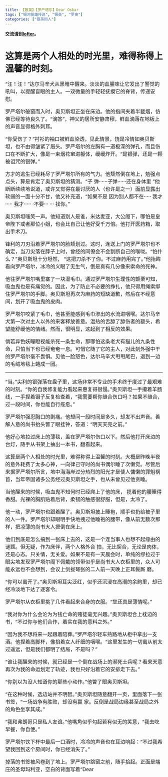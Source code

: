 ```yaml
---
title: 【银英】【罗严塔尔】Dear Oskar
tags: ["银河英雄传说", "银英", "罗奥"] 
categories: ["银英同人"]
---
```


__交流请到[lofter](http://hanshuangyimu.lofter.com/)。__  

# 这算是两个人相处的时光里，难得称得上温馨的时刻。 

<font size="3">
“汪！汪！”达尔马辛犬从黑暗中醒来。淡淡的血腥味让它发出了警觉的吼叫，以提醒盲眼的主人。一双微量的手轻轻抚摸它的脊背，传递安慰。 

罗严塔尔破窗而入时，奥贝斯坦正坐在床边。他的指间夹着半截烟，仿佛已经等待良久了。“滴答”，神父的居所安静肃穆，鲜血滴落在地板上的声音显得格外刺耳。 

“你受伤了？”衬衫的袖口被鲜血染透，见此情景，饶是冷情如奥贝斯坦，也不由得皱紧了眉头。罗严塔尔的左胸有一道极深的弹孔，而且伤口在不断扩大，像是一束烟花窜进躯体，缓缓炸开。“是银弹，还是一颗被诅咒的银弹。” 

方才的逃生已经耗尽了罗严塔尔所有的气力。他颓然倒在地上，勉强点点头，算是肯定了奥贝斯坦的猜测。“子 弹······子弹······还在身体里 ”他断断续续地说道，或许又觉得在最讨厌的人（也许是之一）面前显露出软弱的一面十分不甘，他又补充道，“如果不是 因为别人都不在····· 我才····· 我才····· ·不要··· ··· 找你。” 

奥贝斯坦嗤笑一声。他知道别人是谁，米达麦亚，大公阁下，哪怕是皇帝陛下或者那位小姐，也会比自己让他好受千万倍。他打开医药箱，取出手术刀。 

锋利的刀刃沿着罗严塔尔的脸颊划过。这时，连送上门的罗严塔尔也不确定，当刀尖落在脖子上时，曾经的同僚会不会割断自己的喉咙。“怕什么？”奥贝斯坦十分坦然， “这把刀杀不了你。不过麻药用完了。”他抬眸看向罗严塔尔，冰冷的义眼了无生气，倒是真有几分像来索命的死神。 

他往罗严塔尔嘴里塞了一块湿毛巾。通过罗严塔尔生理性的颤栗可知，吸血鬼也是有痛觉的。因此，为了防止不必要的挣扎，他只得用绳索绑住罗严塔尔的手脚。奥贝斯坦再次为麻药的短缺道歉，然后在不经意间，划开了吸血鬼的皮肉。 

罗严塔尔咬紧了毛巾，他甚至能感到毛巾渗出的水流进咽喉。达尔马辛犬第一次对主人以外的来客释放善意。温热的舌舔了舔伤者的额头，希望能舒缓他的情绪。然而，很明显，这起到了相反的效果。 

倘若异色妖瞳瞪视能杀死一条生命，那哪怕这条老犬有猫儿的九条性命，只怕当下也已经奄奄一息。可惜它随了它的主人，对此刻外强中干的罗严塔尔毫不畏惧。见他一脸怒色，达尔马辛犬甩甩尾巴，退到一边的毛绒地毯上蜷成一团。 

---

“当。”尖利的银弹落在盘子里，这场非常不专业的手术终于度过了最艰难的时刻。“你的自我修复能力看起来惠复得很慢。”奥贝斯坦一手攥着羊肠线，一手捏着镊子反复检查着，“我需要帮你缝合伤口吗？如果不缝合，过一段时间，你也能自行痊愈。” 

罗严塔尔强忍胸口的剧痛。他想问一段时间是多久，却发不出声音。善解人意的尚书抬头瞥了眼挂钟，答道：“明天天亮之前。” 

他好心地拉过床上的薄毯，盖在罗严塔尔伤口以下。然后他打开床边的台灯，随手从书架上抽出一本书，翻看起来。 

这算是两个人相处的时光里，难得称得上温馨的时刻。大概是昨晚半夜的意外耗费了太多心神，一向律己守时的尚书偶尔睡了次懒觉。尽管后来据罗严塔尔所言，地中海海岸过分热烈的阳光才是使人慵懒的罪魁祸首，当年帝国诸多公务经过奥贝斯坦之手，也从未曾见过他贪睡。 

当他醒来的时候，吸血鬼不知何时已经爬上了他的床， 揽着他的腰睡得香甜。光裸的胸肌贴着后背，柔韧的触感很舒服，但是，太冷了。 

他一动，罗严塔尔也跟着醒了。奥贝斯坦披上睡袍，顺手也扔给被子里的人一件。罗严塔尔却眼明手快地拽过他睡袍的腰带，像从前无数次那样，把凉薄的尚书大人摁倒在床上。 

他们到底是怎么搞到一张床上去的，这是一个连当事人也想不起缘由的谜题。但无疑，作为床伴，两个人格外合 拍，无比契合，无论是肉体，还是心态。只关情，无关爱。如果不是有一天晨会时，单纯的缪拉过于眼尖地发现罗严塔尔阁下佩戴的领带似乎是尚书大人衣柜里的，众人可能永远也不会想到，会议上剑拔弩张的二人前一天晚上正耳鬓厮 磨。 

“你可以离开了。”奥贝斯坦耳尖泛红，似乎还沉浸在高潮的余韵里，却已经冷淡地下达了逐客令。 

罗严塔尔从衣柜里挑了几件看起来合身的衣服。“您还真是薄情呢。” 

“我对你为什么会沦为为钱亡命的赌徒毫无兴趣。”奥贝斯坦合上枕边的书，“不过你与他们合作，着实在我的意料之外。” 

“因为我不想将来一起跟着陪葬。”罗严塔尔轻车熟路地从柜中拿出一支酒。他捏着高脚杯，像掐着女人纤细的咽喉。“这里发生的一切离从前太过遥远，但是我们都明了结局，不是吗？” 

“谁让我醒来的时候，就已经是一个倒在战场上的濒死士兵呢？看来天意再次为我的命运划定了轨迹，我也只好沿着它的安排走下去。” 

“你别以为没人知道你的那些小动作。”他瞥了眼奥贝斯坦。 

“在这种时候，选边站并不明智。”奥贝斯坦随意翻开一页，里面落下一张书签，“一场战争有胜败，却没有赢 家。反倒是战局边缘甚至战局之外的角色坐享其成。” 

“我和弗朗哥只是私人友谊。”他嘴角似乎勾起若有似无的笑意，“我去吃早餐，你自便。” 

罗严塔尔饮下杯中最后一口酒时，冷冷的声音也在耳边响起：“不过我希望我回到这个房间时，你已经消失了。” 

掉落的书签被风卷到了地上。罗严塔尔跳窗之前，随手拾起。正面是端庄的圣母玛利亚，空白的背面写着“Dear 

</font>
